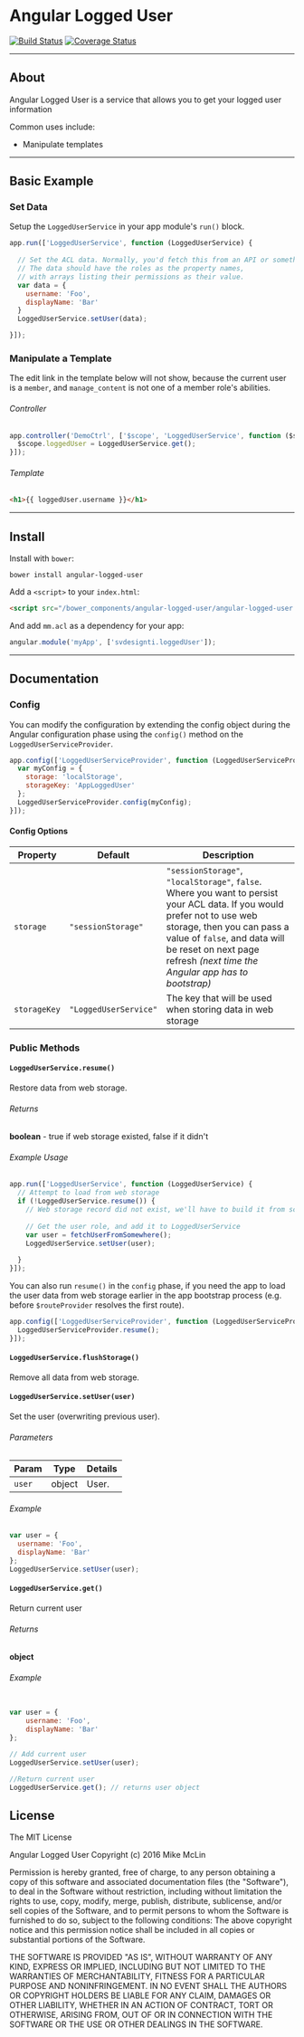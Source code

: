 # Angular Logged User

[![Build Status](https://travis-ci.org/amandiobm/angular-local-storage.svg?branch=master)](https://travis-ci.org/amandiobm/angular-local-storage)
[![Coverage Status](https://img.shields.io/coveralls/amandiobm/angular-local-storage/master.svg?style=flat-square)](https://coveralls.io/r/amandiobm/angular-local-storage?branch=master)

---

## About

Angular Logged User is a service that allows you to get your logged user information

Common uses include:

* Manipulate templates

---

## Basic Example

### Set Data

Setup the `LoggedUserService` in your app module's `run()` block.

```js
app.run(['LoggedUserService', function (LoggedUserService) {
  
  // Set the ACL data. Normally, you'd fetch this from an API or something.
  // The data should have the roles as the property names,
  // with arrays listing their permissions as their value.
  var data = {
    username: 'Foo',
    displayName: 'Bar'
  }
  LoggedUserService.setUser(data);

}]);
```

### Manipulate a Template

The edit link in the template below will not show, because the current user is a `member`, and `manage_content` is not one of a member role's abilities.

###### Controller

```js
app.controller('DemoCtrl', ['$scope', 'LoggedUserService', function ($scope, LoggedUserService) {
  $scope.loggedUser = LoggedUserService.get();
}]);
```

###### Template

```html
<h1>{{ loggedUser.username }}</h1>
```

---

## Install

Install with `bower`:

```shell
bower install angular-logged-user
```

Add a `<script>` to your `index.html`:

```html
<script src="/bower_components/angular-logged-user/angular-logged-user.js"></script>
```

And add `mm.acl` as a dependency for your app:

```javascript
angular.module('myApp', ['svdesignti.loggedUser']);
```

---

## Documentation

### Config

You can modify the configuration by extending the config object during the Angular configuration phase using the `config()` method on the `LoggedUserServiceProvider`.

```js
app.config(['LoggedUserServiceProvider', function (LoggedUserServiceProvider) {
  var myConfig = {
    storage: 'localStorage',
    storageKey: 'AppLoggedUser'
  };
  LoggedUserServiceProvider.config(myConfig);
}]);
```

#### Config Options

| Property | Default | Description |
| -------- | ------- | ----------- |
| `storage` | `"sessionStorage"` | `"sessionStorage"`, `"localStorage"`, `false`. Where you want to persist your ACL data. If you would prefer not to use web storage, then you can pass a value of `false`, and data will be reset on next page refresh _(next time the Angular app has to bootstrap)_ |
| `storageKey` | `"LoggedUserService"` | The key that will be used when storing data in web storage |

### Public Methods

#### `LoggedUserService.resume()`

Restore data from web storage.

###### Returns

**boolean** - true if web storage existed, false if it didn't

###### Example Usage

```js
app.run(['LoggedUserService', function (LoggedUserService) {
  // Attempt to load from web storage
  if (!LoggedUserService.resume()) {
    // Web storage record did not exist, we'll have to build it from scratch
    
    // Get the user role, and add it to LoggedUserService
    var user = fetchUserFromSomewhere();
    LoggedUserService.setUser(user);
    
  }
}]);
```

You can also run `resume()` in the `config` phase, if you need the app to load the user data from web storage earlier in the app bootstrap process (e.g. before `$routeProvider` resolves the first route).

```js
app.config(['LoggedUserServiceProvider', function (LoggedUserServiceProvider) {
  LoggedUserServiceProvider.resume();
}]);
```

#### `LoggedUserService.flushStorage()`

Remove all data from web storage.

#### `LoggedUserService.setUser(user)`

Set the user (overwriting previous user).

###### Parameters

| Param | Type | Details |
| ----- | ---- | ------- |
| `user` | object | User. |

###### Example

```js
var user = {
  username: 'Foo',
  displayName: 'Bar'
};
LoggedUserService.setUser(user);
```

#### `LoggedUserService.get()`

Return current user

###### Returns

**object**

###### Example

```js

var user = {
    username: 'Foo',
    displayName: 'Bar'
};

// Add current user
LoggedUserService.setUser(user);

//Return current user
LoggedUserService.get(); // returns user object
```

## License

The MIT License

Angular Logged User
Copyright (c) 2016 Mike McLin

Permission is hereby granted, free of charge, to any person obtaining a copy
of this software and associated documentation files (the "Software"), to deal
in the Software without restriction, including without limitation the rights
to use, copy, modify, merge, publish, distribute, sublicense, and/or sell
copies of the Software, and to permit persons to whom the Software is
furnished to do so, subject to the following conditions:
The above copyright notice and this permission notice shall be included in
all copies or substantial portions of the Software.

THE SOFTWARE IS PROVIDED "AS IS", WITHOUT WARRANTY OF ANY KIND, EXPRESS OR
IMPLIED, INCLUDING BUT NOT LIMITED TO THE WARRANTIES OF MERCHANTABILITY,
FITNESS FOR A PARTICULAR PURPOSE AND NONINFRINGEMENT. IN NO EVENT SHALL THE
AUTHORS OR COPYRIGHT HOLDERS BE LIABLE FOR ANY CLAIM, DAMAGES OR OTHER
LIABILITY, WHETHER IN AN ACTION OF CONTRACT, TORT OR OTHERWISE, ARISING FROM,
OUT OF OR IN CONNECTION WITH THE SOFTWARE OR THE USE OR OTHER DEALINGS IN
THE SOFTWARE.
